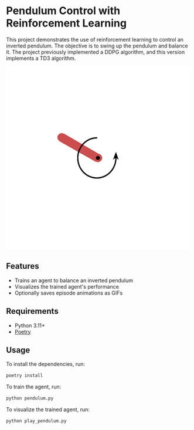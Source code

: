 # Pendulum Control with Reinforcement Learning

This project demonstrates the use of reinforcement learning to control an
inverted pendulum. The objective is to swing up the pendulum and balance it. The
project previously implemented a DDPG algorithm, and this version implements a
TD3 algorithm.

![Pendulum animation](gifs/episode_6.gif)

## Features

- Trains an agent to balance an inverted pendulum
- Visualizes the trained agent's performance
- Optionally saves episode animations as GIFs

## Requirements

- Python 3.11+
- [Poetry](https://python-poetry.org/)

## Usage
To install the dependencies, run:

```bash
poetry install
```

To train the agent, run:
```bash
python pendulum.py
```

To visualize the trained agent, run:
```bash
python play_pendulum.py
```
